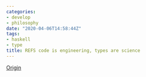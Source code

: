 ```yaml
---
categories: 
- develop 
- philosophy
date: "2020-04-06T14:58:44Z"
tags: 
- haskell
- type
title: REFS code is engineering, types are science
---
```


[Origin](https://web.archive.org/web/20200406065005/https://www.tweag.io/posts/2020-03-05-peirce.html)
<!--more-->


